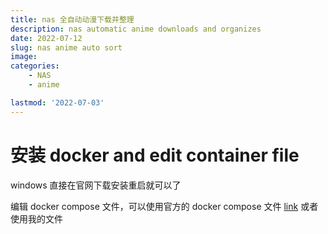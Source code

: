 ```yaml
---
title: nas 全自动动漫下载并整理
description: nas automatic anime downloads and organizes
date: 2022-07-12
slug: nas anime auto sort
image: 
categories:
    - NAS
    - anime

lastmod: '2022-07-03'
---
```


# 安装 docker and edit container file

windows 直接在官网下载安装重启就可以了

编辑 docker compose 文件，可以使用官方的 docker compose 文件 [link](https://github.com/EstrellaXD/Auto_Bangumi/tree/main/docs/docker-compose)
或者使用我的文件 
